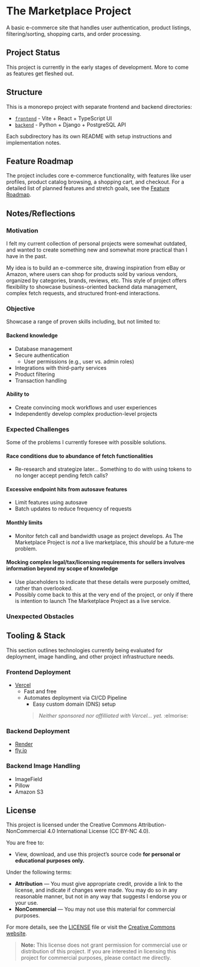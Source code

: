 # The Marketplace Project

A basic e-commerce site that handles user authentication, product listings, filtering/sorting, shopping carts, and order processing.

## Project Status

This project is currently in the early stages of development. More to come as features get fleshed out.

## Structure

This is a monorepo project with separate frontend and backend directories:

- [`frontend`](./frontend/README.md) - Vite + React + TypeScript UI
- [`backend`](./backend/README.md) - Python + Django + PostgreSQL API

Each subdirectory has its own README with setup instructions and implementation notes.

## Feature Roadmap

The project includes core e-commerce functionality, with features like user profiles, product catalog browsing, a shopping cart, and checkout. For a detailed list of planned features and stretch goals, see the [Feature Roadmap](./docs/roadmap.md).

## Notes/Reflections

### Motivation

I felt my current collection of personal projects were somewhat outdated, and wanted to create something new and somewhat more practical than I have in the past.

My idea is to build an e-commerce site, drawing inspiration from eBay or Amazon, where users can shop for products sold by various vendors, organized by categories, brands, reviews, etc. This style of project offers flexibility to showcase business-oriented backend data management, complex fetch requests, and structured front-end interactions.

### Objective

Showcase a range of proven skills including, but not limited to:

#### Backend knowledge

- Database management
- Secure authentication
  - User permissions (e.g., user vs. admin roles)
- Integrations with third-party services
- Product filtering
- Transaction handling

#### Ability to

- Create convincing mock workflows and user experiences
- Independently develop complex production-level projects

### Expected Challenges

Some of the problems I currently foresee with possible solutions.

#### Race conditions due to abundance of fetch functionalities

- Re-research and strategize later... Something to do with using tokens to no longer accept pending fetch calls?

#### Excessive endpoint hits from autosave features

- Limit features using autosave
- Batch updates to reduce frequency of requests

#### Monthly limits

- Monitor fetch call and bandwidth usage as project develops. As The Marketplace Project is _not_ a live marketplace, this _should_ be a future-me problem.

#### Mocking complex legal/tax/licensing requirements for sellers involves information beyond my scope of knowledge

- Use placeholders to indicate that these details were purposely omitted, rather than overlooked.
- Possibly come back to this at the very end of the project, or only if there is intention to launch The Marketplace Project as a live service.

### Unexpected Obstacles

<!--
TODO
  Add content as we encounter roadblocks
-->

## Tooling & Stack

This section outlines technologies currently being evaluated for deployment, image handling, and other project infrastructure needs.

### Frontend Deployment

- [Vercel](https://vercel.com/)
  - Fast and free
  - Automates deployment via CI/CD Pipeline
    - Easy custom domain (DNS) setup
    > _Neither sponsored nor affilliated with Vercel... yet._ :elmorise:

### Backend Deployment

- [Render](https://render.com/)
- [fly.io](https://fly.io/)

### Backend Image Handling

- ImageField
- Pillow
- Amazon S3

## License

This project is licensed under the Creative Commons Attribution-NonCommercial 4.0 International License (CC BY-NC 4.0).

You are free to:

- View, download, and use this project’s source code **for personal or educational purposes only.**

Under the following terms:

- **Attribution** — You must give appropriate credit, provide a link to the license, and indicate if changes were made. You may do so in any reasonable manner, but not in any way that suggests I endorse you or your use.
- **NonCommercial** — You may not use this material for commercial purposes.

For more details, see the [LICENSE](./LICENSE.txt) file or visit the [Creative Commons website](https://creativecommons.org/licenses/by-nc/4.0/).

> **Note:** This license does not grant permission for commercial use or distribution of this project. If you are interested in licensing this project for commercial purposes, please contact me directly.
